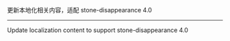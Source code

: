 更新本地化相关内容，适配 stone-disappearance 4.0

---

Update localization content to support stone-disappearance 4.0
